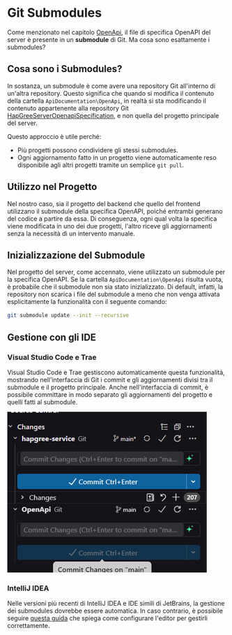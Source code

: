 # Git Submodules

Come menzionato nel capitolo [OpenApi](/Capitoli/OpenApi.md), il file di specifica OpenAPI del server è presente in un **submodule** di Git. Ma cosa sono esattamente i submodules?

## Cosa sono i Submodules?

In sostanza, un submodule è come avere una repository Git all'interno di un'altra repository. Questo significa che quando si modifica il contenuto della cartella `ApiDocumentation\OpenApi`, in realtà si sta modificando il contenuto appartenente alla repository Git [HapGreeServerOpenapiSpecification](https://github.com/Commigo/HapGreeServerOpenapiSpecification), e non quella del progetto principale del server.

Questo approccio è utile perché:
- Più progetti possono condividere gli stessi submodules.
- Ogni aggiornamento fatto in un progetto viene automaticamente reso disponibile agli altri progetti tramite un semplice `git pull`.

## Utilizzo nel Progetto

Nel nostro caso, sia il progetto del backend che quello del frontend utilizzano il submodule della specifica OpenAPI, poiché entrambi generano del codice a partire da essa. Di conseguenza, ogni qual volta la specifica viene modificata in uno dei due progetti, l'altro riceve gli aggiornamenti senza la necessità di un intervento manuale.

## Inizializzazione del Submodule

Nel progetto del server, come accennato, viene utilizzato un submodule per la specifica OpenAPI. Se la cartella `ApiDocumentation\OpenApi` risulta vuota, è probabile che il submodule non sia stato inizializzato. Di default, infatti, la repository non scarica i file del submodule a meno che non venga attivata esplicitamente la funzionalità con il seguente comando:

```bash
git submodule update --init --recursive
```

## Gestione con gli IDE

### Visual Studio Code e Trae

Visual Studio Code e Trae gestiscono automaticamente questa funzionalità, mostrando nell'interfaccia di Git i commit e gli aggiornamenti divisi tra il submodule e il progetto principale. Anche nell'interfaccia di commit, è possibile committare in modo separato gli aggiornamenti del progetto e quelli fatti al submodule.

![Commit](../Immagini/CommitTrae.png)

### IntelliJ IDEA

Nelle versioni più recenti di IntelliJ IDEA e IDE simili di JetBrains, la gestione dei submodules dovrebbe essere automatica. In caso contrario, è possibile seguire [questa guida](https://www.stevestreeting.com/2022/09/20/git-submodules-tips-for-jetbrains-ides/) che spiega come configurare l'editor per gestirli correttamente.
